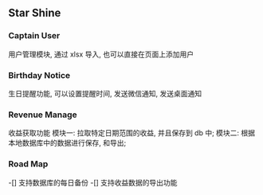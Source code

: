 

##  Star Shine 

### Captain User
用户管理模块, 通过 xlsx 导入, 也可以直接在页面上添加用户

### Birthday Notice
 生日提醒功能, 可以设置提醒时间, 发送微信通知, 发送桌面通知

### Revenue Manage
收益获取功能
模块一: 拉取特定日期范围的收益, 并且保存到 db 中;
模块二: 根据本地数据库中的数据进行保存, 和导出;

### Road Map
-[] 支持数据库的每日备份
-[] 支持收益数据的导出功能



